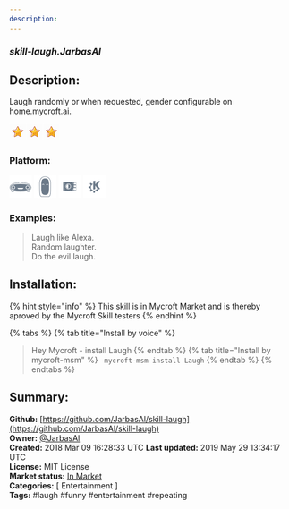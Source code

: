 ```yaml
---
description: 
---
```


### _skill-laugh.JarbasAl_  
## Description:  
Laugh randomly or when requested, gender configurable on home.mycroft.ai.  
  
![](../.gitbook/assets/star.png)![](../.gitbook/assets/star.png)![](../.gitbook/assets/star.png)  
  
### Platform:  
 ![Mark I](../.gitbook/assets/mark-1-icon.png)  ![Mark II](../.gitbook/assets/mark-2-icon.png)  ![Picroft](../.gitbook/assets/picroft-icon.png)  ![plasmoid](../.gitbook/assets/kde.png)   
### Examples:  
> Laugh like Alexa.  
> Random laughter.  
> Do the evil laugh.  
  
## Installation:  
{% hint style="info" %}
This skill is in Mycroft Market and is thereby aproved by the Mycroft Skill testers
{% endhint %}
    
{% tabs %}
{% tab title="Install by voice" %}
> Hey Mycroft - install Laugh
{% endtab %}
  {% tab title="Install by mycroft-msm" %}
``` mycroft-msm install Laugh```
{% endtab %}
  {% endtabs %}
    
## Summary:  
**Github:** [https://github.com/JarbasAl/skill-laugh](https://github.com/JarbasAl/skill-laugh)  
**Owner:** [@JarbasAl](https://github.com/JarbasAl)  
**Created:** 2018 Mar 09 16:28:33 UTC  **Last updated:** 2019 May 29 13:34:17 UTC  
**License:** MIT License  
**Market status:** [In Market](https://market.mycroft.ai/skill/laugh)  
**Categories:** [ Entertainment ]   
**Tags:** \#laugh \#funny \#entertainment \#repeating   
